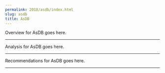 ```yaml
---
permalink: 2018/asdb/index.html
slug: asdb
title: AsDB
---
```


Overview for AsDB goes here.

---

Analysis for AsDB goes here.

---

Recommendations for AsDB goes here.

---
